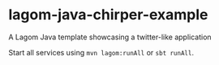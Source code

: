 # lagom-java-chirper-example

A Lagom Java template showcasing a twitter-like application

Start all services using `mvn lagom:runAll` or `sbt runAll`.
